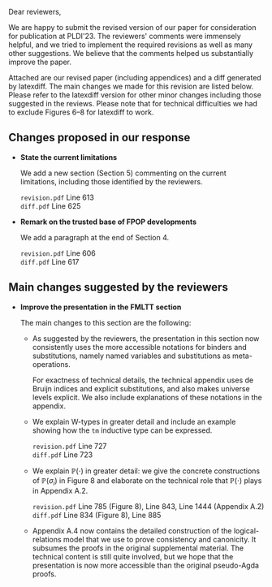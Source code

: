 Dear reviewers,

We are happy to submit the revised version of our paper for
consideration for publication at PLDI'23.
The reviewers' comments were immensely helpful, and we tried to implement
the required revisions as well as many other suggestions.
We believe that the comments helped us substantially improve the paper.

Attached are our revised paper (including appendices) and a diff generated by latexdiff.
The main changes we made for this revision are listed below. Please
refer to the latexdiff version for other minor changes including those suggested in the reviews.
Please note that for technical difficulties we had to exclude Figures 6–8
for latexdiff to work.


## Changes proposed in our response

* **State the current limitations**

  We add a new section (Section 5) commenting on the current limitations, including those identified by the reviewers.

  `revision.pdf` Line 613  
  `diff.pdf` Line 625

* **Remark on the trusted base of FPOP developments**

  We add a paragraph at the end of Section 4.

  `revision.pdf` Line 606  
  `diff.pdf` Line 617

## Main changes suggested by the reviewers

* **Improve the presentation in the FMLTT section**

  The main changes to this section are the following:

  - As suggested by the reviewers, the presentation in this section now
    consistently uses the more accessible notations for binders and
    substitutions, namely named variables and substitutions as
    meta-operations.
    
    For exactness of technical details, the technical appendix uses de Bruijn
    indices and explicit substitutions, and also makes universe levels explicit.
    We also include explanations of these notations in the appendix.
  
  - We explain W-types in greater detail and include an example showing how
    the `tm` inductive type can be expressed.

    `revision.pdf` Line 727  
    `diff.pdf` Line 723
  
  - We explain $\mathbb{P}(\cdot)$ in greater detail:
    we give the concrete constructions of $\mathbb{P}(\sigma_i)$ in Figure 8
    and elaborate on the technical role that $\mathbb{P}(\cdot)$ plays in Appendix A.2.

    `revision.pdf` Line 785 (Figure 8), Line 843, Line 1444 (Appendix A.2)
    `diff.pdf`  Line 834 (Figure 8), Line 885 
  
  - Appendix A.4 now contains the detailed construction of the
    logical-relations model that we use to prove consistency and canonicity.
    It subsumes the proofs in the original supplemental material. The
    technical content is still quite involved, but we hope that the presentation
    is now more accessible than the original pseudo-Agda proofs.